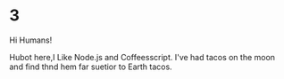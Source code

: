 # 3

Hi Humans!

Hubot here,I Like Node.js and Coffeesscript.
I've had tacos on the moon and find thnd hem far suetior to Earth tacos.

